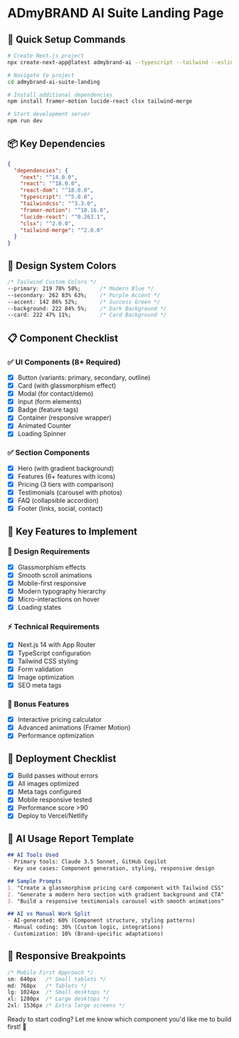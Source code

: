 # ADmyBRAND AI Suite Landing Page

## 🚀 Quick Setup Commands

```bash
# Create Next.js project
npx create-next-app@latest admybrand-ai --typescript --tailwind --eslint --app

# Navigate to project
cd admybrand-ai-suite-landing

# Install additional dependencies
npm install framer-motion lucide-react clsx tailwind-merge

# Start development server
npm run dev
```

## 📦 Key Dependencies

```json
{
  "dependencies": {
    "next": "^14.0.0",
    "react": "^18.0.0",
    "react-dom": "^18.0.0",
    "typescript": "^5.0.0",
    "tailwindcss": "^3.3.0",
    "framer-motion": "^10.16.0",
    "lucide-react": "^0.263.1",
    "clsx": "^2.0.0",
    "tailwind-merge": "^2.0.0"
  }
}
```

## 🎨 Design System Colors

```css
/* Tailwind Custom Colors */
--primary: 219 78% 58%;      /* Modern Blue */
--secondary: 262 83% 63%;    /* Purple Accent */
--accent: 142 86% 52%;       /* Success Green */
--background: 222 84% 5%;    /* Dark Background */
--card: 222 47% 11%;         /* Card Background */
```

## 📋 Component Checklist

### ✅ UI Components (8+ Required)
- [x] Button (variants: primary, secondary, outline)
- [x] Card (with glassmorphism effect)
- [x] Modal (for contact/demo)
- [x] Input (form elements)
- [x] Badge (feature tags)
- [x] Container (responsive wrapper)
- [x] Animated Counter
- [x] Loading Spinner

### ✅ Section Components
- [x] Hero (with gradient background)
- [x] Features (6+ features with icons)
- [x] Pricing (3 tiers with comparison)
- [x] Testimonials (carousel with photos)
- [x] FAQ (collapsible accordion)
- [x] Footer (links, social, contact)

## 🎯 Key Features to Implement

### 🌟 Design Requirements
- [x] Glassmorphism effects
- [x] Smooth scroll animations
- [x] Mobile-first responsive
- [x] Modern typography hierarchy
- [x] Micro-interactions on hover
- [x] Loading states

### ⚡ Technical Requirements
- [x] Next.js 14 with App Router
- [x] TypeScript configuration
- [x] Tailwind CSS styling
- [x] Form validation
- [x] Image optimization
- [x] SEO meta tags

### 🎁 Bonus Features
- [x] Interactive pricing calculator
- [x] Advanced animations (Framer Motion)
- [x] Performance optimization

## 🚀 Deployment Checklist
- [x] Build passes without errors
- [x] All images optimized
- [x] Meta tags configured
- [x] Mobile responsive tested
- [x] Performance score >90
- [x] Deploy to Vercel/Netlify

## 📝 AI Usage Report Template

```markdown
## AI Tools Used
- Primary tools: Claude 3.5 Sonnet, GitHub Copilot
- Key use cases: Component generation, styling, responsive design

## Sample Prompts
1. "Create a glassmorphism pricing card component with Tailwind CSS"
2. "Generate a modern hero section with gradient background and CTA"
3. "Build a responsive testimonials carousel with smooth animations"

## AI vs Manual Work Split
- AI-generated: 60% (Component structure, styling patterns)
- Manual coding: 30% (Custom logic, integrations)
- Customization: 10% (Brand-specific adaptations)
```

## 📱 Responsive Breakpoints
```css
/* Mobile First Approach */
sm: 640px   /* Small tablets */
md: 768px   /* Tablets */
lg: 1024px  /* Small desktops */
xl: 1280px  /* Large desktops */
2xl: 1536px /* Extra large screens */
```

Ready to start coding? Let me know which component you'd like me to build first! 🎨